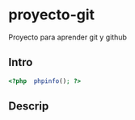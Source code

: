 # proyecto-git
Proyecto para aprender git y github

## Intro

```php
<?php  phpinfo(); ?> 

```

## Descrip
